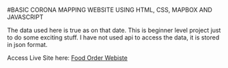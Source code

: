 #BASIC CORONA MAPPING WEBSITE USING HTML, CSS, MAPBOX AND JAVASCRIPT

The data used here is true as on that date. This is beginner level project just to do some exciting stuff. I have not used api to access the data, it is stored in json format.

   
Access Live Site here: [Food Order Webiste](https://pooja-sanap-53.github.io/Web-Development-Projects/002_FoodOrderWebsite/HTML/index.html)
